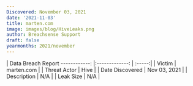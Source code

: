 ```yaml
---
Discovered: November 03, 2021
date: '2021-11-03'
title: marten.com
image: images/blog/HiveLeaks.png
author: Breachsense Support
draft: false
yearmonths: 2021/november
---
```



| Data Breach Report
------------:   |:-------------:    | :-----:|
| Victim    | marten.com      | 
| Threat Actor    | Hive      | 
| Date Discovered    | Nov 03, 2021      | 
| Description    | N/A      | 
| Leak Size    | N/A      | 

